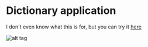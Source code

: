 # Dictionary application

I don't even know what this is for, but you can try it [here]

![alt tag](https://raw.github.com/pavermakov/dictionary-app/master/img/preview.PNG)


[here]: <http://pavermakov.github.io/dictionary-app/>
